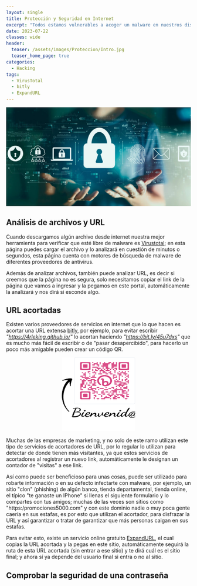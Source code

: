 ```yaml
---
layout: single
title: Protección y Seguridad en Internet
excerpt: "Todos estamos vulnerables a acoger un malware en nuestros dispositivos, desde seleccionar un link, descargar un archivo PDF, recibir y abrir un email, descargar un juego o software crackeado, pero entre mejor estemos informados, menos serán las posibilidades de regalar nuestra información personal, aquí se muestran algunas de las herramientas o técnicas para poder saber si hay algo más atrás de la descarga o archivo."
date: 2023-07-22
classes: wide
header:
  teaser: /assets/images/Proteccion/Intro.jpg
  teaser_home_page: true
categories:
  - Hacking
tags:
  - VirusTotal
  - bitly
  - ExpandURL
---
```


![](/assets/images/Proteccion/Intro.jpg)

## Análisis de archivos y URL

Cuando descargamos algún archivo desde internet nuestra mejor herramienta para verificar que esté libre de malware es [Virustotal](https://www.virustotal.com/gui/home/upload); en esta página puedes cargar el archivo y lo analizará en cuestión de minutos o segundos, esta página cuenta con motores de búsqueda de malware de diferentes proveedores de antivirus.

Además de analizar archivos, también puede analizar URL, es decir si creemos que la página no es segura, solo necesitamos copiar el link de la página que vamos a ingresar y la pegamos en este portal, automáticamente la analizará y nos dirá si esconde algo.

## URL acortadas

Existen varios proveedores de servicios en internet que lo que hacen es acortar una URL extensa [bitly](https://bitly.com/), por ejemplo, para evitar escribir *"https://4rleking.github.io/"* lo acortan haciendo *"https://bit.ly/45u7dxs"* que es mucho más fácil de escribir o de "pasar desapercibido", para hacerlo un poco más amigable pueden crear un código QR.

<center>
    <img src='./../assets/images/20230722/QR.png' height="200px" width="200px">
</center>

Muchas de las empresas de marketing, y no solo de este ramo utilizan este tipo de servicios de acortadores de URL, por lo regular lo utilizan para detectar de donde tienen más visitantes, ya que estos servicios de acortadores al registrar un nuevo link, automáticamente le designan un contador de "visitas" a ese link.

Así como puede ser beneficioso para unas cosas, puede ser utilizado para robarte información o en su defecto infectarte con malware, por ejemplo, un sitio "clon" (phishing) de algún banco, tienda departamental, tienda online, el típico "te ganaste un IPhone" si llenas el siguiente formulario y lo compartes con tus amigos; muchas de las veces son sitios como "https:/promociones5000.com" y con este dominio nadie o muy poca gente caería en sus estafas, es por esto que utilizan el acortador, para disfrazar la URL y así garantizar o tratar de garantizar que más personas caigan en sus estafas.

Para evitar esto, existe un servicio online gratuito [ExpandURL](https://www.expandurl.net/), el cual copias la URL acortada y la pegas en este sitio, automáticamente seguirá la ruta de esta URL acortada (sin entrar a ese sitio) y te dirá cuál es el sitio final; y ahora sí ya depende del usuario final si entra o no al sitio.

## Comprobar la seguridad de una contraseña